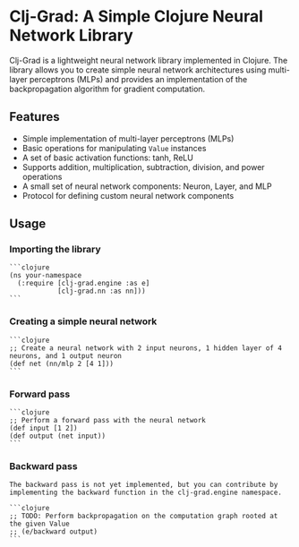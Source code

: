# Clj-Grad: A Simple Clojure Neural Network Library

Clj-Grad is a lightweight neural network library implemented in Clojure. The library allows you to create simple neural network architectures using multi-layer perceptrons (MLPs) and provides an implementation of the backpropagation algorithm for gradient computation.

## Features

- Simple implementation of multi-layer perceptrons (MLPs)
- Basic operations for manipulating `Value` instances
- A set of basic activation functions: tanh, ReLU
- Supports addition, multiplication, subtraction, division, and power operations
- A small set of neural network components: Neuron, Layer, and MLP
- Protocol for defining custom neural network components


## Usage

### Importing the library
    
    ```clojure
    (ns your-namespace
      (:require [clj-grad.engine :as e]
                [clj-grad.nn :as nn]))
    ```

### Creating a simple neural network
    
    ```clojure
    ;; Create a neural network with 2 input neurons, 1 hidden layer of 4 neurons, and 1 output neuron
    (def net (nn/mlp 2 [4 1]))
    ```

### Forward pass

    ```clojure
    ;; Perform a forward pass with the neural network
    (def input [1 2])
    (def output (net input))
    ```
### Backward pass

    The backward pass is not yet implemented, but you can contribute by implementing the backward function in the clj-grad.engine namespace.

    ```clojure
    ;; TODO: Perform backpropagation on the computation graph rooted at the given Value
    ;; (e/backward output)
    ```


